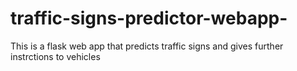 # traffic-signs-predictor-webapp-
This is a flask web app that predicts traffic signs and gives further instrctions to vehicles
